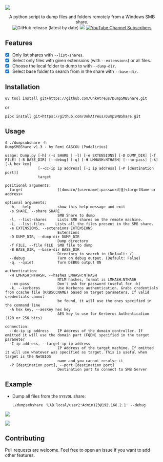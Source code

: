 ![](./.github/banner.png)

<p align="center">
  A python script to dump files and folders remotely from a Windows SMB share.
  <br>
  <img alt="GitHub release (latest by date)" src="https://img.shields.io/github/v/release/p0dalirius/DumpSMBShare">
  <a href="https://twitter.com/intent/follow?screen_name=podalirius_" title="Follow"><img src="https://img.shields.io/twitter/follow/podalirius_?label=Podalirius&style=social"></a>
  <a href="https://www.youtube.com/c/Podalirius_?sub_confirmation=1" title="Subscribe"><img alt="YouTube Channel Subscribers" src="https://img.shields.io/youtube/channel/subscribers/UCF_x5O7CSfr82AfNVTKOv_A?style=social"></a>
  <br>
</p>

## Features

- [x] Only list shares with `--list-shares`.
- [x] Select only files with given extensions (with `--extensions`) or all files.
- [x] Choose the local folder to dump to with `--dump-dir`.
- [x] Select base folder to search from in the share with `--base-dir`.

## Installation

```
uv tool install git+https://github.com/UnkAtreus/DumpSMBShare.git
```

or

```
pipx install git+https://github.com/UnkAtreus/DumpSMBShare.git
```

## Usage

```
$ ./dumpsmbshare -h
DumpSMBShare v1.3 - by Remi GASCOU (Podalirius)

usage: Dump.py [-h] (-s SHARE | -l) [-e EXTENSIONS] [-D DUMP_DIR] [-f FILE] [-B BASE_DIR] [--debug] [-q] [-H LMHASH:NTHASH] [--no-pass] [-k] [-A hex key]
               [--dc-ip ip address] [-I ip address] [-P [destination port]]
               target

positional arguments:
  target                [[domain/]username[:password]@]<targetName or address>

optional arguments:
  -h, --help            show this help message and exit
  -s SHARE, --share SHARE
                        SMB Share to dump
  -l, --list-shares     Lists SMB shares on the remote machine.
  -L, --list-files     Lists all the files present in the SMB share.
  -e EXTENSIONS, --extensions EXTENSIONS
                        Extensions
  -D DUMP_DIR, --dump-dir DUMP_DIR
                        Dump directory
  -f FILE, --file FILE  SMB file to dump
  -B BASE_DIR, --base-dir BASE_DIR
                        Directory to search in (Default: /)
  --debug               Turn on debug output. (Default: False)
  -q, --quiet           Turn DEBUG output ON

authentication:
  -H LMHASH:NTHASH, --hashes LMHASH:NTHASH
                        NTLM hashes, format is LMHASH:NTHASH
  --no-pass             Don't ask for password (useful for -k)
  -k, --kerberos        Use Kerberos authentication. Grabs credentials from ccache file (KRB5CCNAME) based on target parameters. If valid credentials cannot
                        be found, it will use the ones specified in the command line
  -A hex key, --aesKey hex key
                        AES key to use for Kerberos Authentication (128 or 256 bits)

connection:
  --dc-ip ip address    IP Address of the domain controller. If omitted it will use the domain part (FQDN) specified in the target parameter
  -I ip address, --target-ip ip address
                        IP Address of the target machine. If omitted it will use whatever was specified as target. This is useful when target is the NetBIOS
                        name and you cannot resolve it
  -P [destination port], --port [destination port]
                        Destination port to connect to SMB Server
```

## Example

- Dump all files from the `SYSVOL` share:

  ```
  ./dumpsmbshare 'LAB.local/user2:Admin123@192.168.2.1' --debug
  ```

![](./.github/example_verbose.png)

![](./.github/example.png)

## Contributing

Pull requests are welcome. Feel free to open an issue if you want to add other features.
